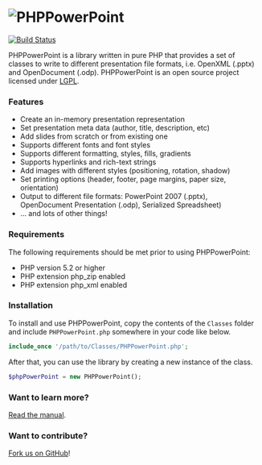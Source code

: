 # ![PHPPowerPoint](https://github.com/PHPOffice/PHPPowerPoint/raw/master/Documentation/assets/PHPPowerPointLogo.png "PHPPowerPoint")

[![Build Status](https://travis-ci.org/PHPOffice/PHPPowerPoint.svg?branch=master)](https://travis-ci.org/PHPOffice/PHPPowerPoint)


PHPPowerPoint is a library written in pure PHP that provides a set of classes to write to different presentation file formats, i.e. OpenXML (.pptx) and OpenDocument (.odp). PHPPowerPoint is an open source project licensed under [LGPL](LICENSE.md).

### Features

- Create an in-memory presentation representation
- Set presentation meta data (author, title, description, etc)
- Add slides from scratch or from existing one
- Supports different fonts and font styles
- Supports different formatting, styles, fills, gradients
- Supports hyperlinks and rich-text strings
- Add images with different styles (positioning, rotation, shadow)
- Set printing options (header, footer, page margins, paper size, orientation)
- Output to different file formats: PowerPoint 2007 (.pptx), OpenDocument Presentation (.odp), Serialized Spreadsheet)
- ... and lots of other things!

### Requirements

The following requirements should be met prior to using PHPPowerPoint:

- PHP version 5.2 or higher
- PHP extension php_zip enabled
- PHP extension php_xml enabled

### Installation

To install and use PHPPowerPoint, copy the contents of the `Classes` folder and include `PHPPowerPoint.php` somewhere in your code like below.

```php
include_once '/path/to/Classes/PHPPowerPoint.php';
```

After that, you can use the library by creating a new instance of the class.

```php
$phpPowerPoint = new PHPPowerPoint();
```

### Want to learn more?

[Read the manual](Documentation/PHPPowerPointManual.md).

### Want to contribute?

[Fork us on GitHub](https://github.com/PHPOffice/PHPPowerPoint)!
